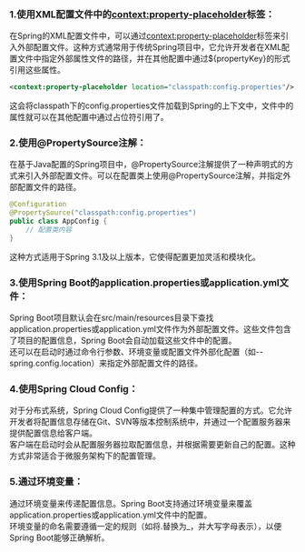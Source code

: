 ### 1.使用XML配置文件中的<context:property-placeholder>标签：
在Spring的XML配置文件中，可以通过<context:property-placeholder>标签来引入外部配置文件。这种方式通常用于传统Spring项目中，它允许开发者在XML配置文件中指定外部属性文件的路径，并在其他配置中通过${propertyKey}的形式引用这些属性。
```xml
<context:property-placeholder location="classpath:config.properties"/>
```
这会将classpath下的config.properties文件加载到Spring的上下文中，文件中的属性就可以在其他配置中通过占位符引用了。
### 2.使用@PropertySource注解：
在基于Java配置的Spring项目中，@PropertySource注解提供了一种声明式的方式来引入外部配置文件。可以在配置类上使用@PropertySource注解，并指定外部配置文件的路径。
```java
@Configuration  
@PropertySource("classpath:config.properties")  
public class AppConfig {  
    // 配置类内容  
}
```
这种方式适用于Spring 3.1及以上版本，它使得配置更加灵活和模块化。
### 3.使用Spring Boot的application.properties或application.yml文件：
Spring Boot项目默认会在src/main/resources目录下查找application.properties或application.yml文件作为外部配置文件。这些文件包含了项目的配置信息，Spring Boot会自动加载这些文件中的配置。<br />还可以在启动时通过命令行参数、环境变量或配置文件外部化配置（如--spring.config.location）来指定外部配置文件的路径。
### 4.使用Spring Cloud Config：
对于分布式系统，Spring Cloud Config提供了一种集中管理配置的方式。它允许开发者将配置信息存储在Git、SVN等版本控制系统中，并通过一个配置服务器来提供配置信息给客户端。<br />客户端在启动时会从配置服务器拉取配置信息，并根据需要更新自己的配置。这种方式非常适合于微服务架构下的配置管理。
### 5.通过环境变量：
通过环境变量来传递配置信息。Spring Boot支持通过环境变量来覆盖application.properties或application.yml文件中的配置。<br />环境变量的命名需要遵循一定的规则（如将.替换为_，并大写字母表示），以便Spring Boot能够正确解析。

